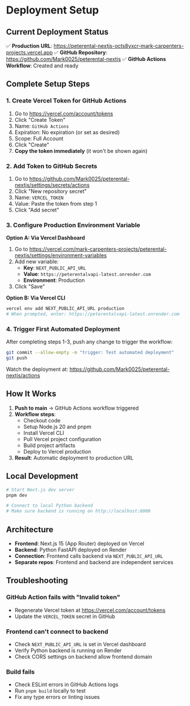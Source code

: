 # Deployment Setup

## Current Deployment Status

✅ **Production URL**: https://peterental-nextjs-octs8yxcr-mark-carpenters-projects.vercel.app
✅ **GitHub Repository**: https://github.com/Mark0025/peterental-nextjs
✅ **GitHub Actions Workflow**: Created and ready

## Complete Setup Steps

### 1. Create Vercel Token for GitHub Actions

1. Go to https://vercel.com/account/tokens
2. Click "Create Token"
3. Name: `GitHub Actions`
4. Expiration: No expiration (or set as desired)
5. Scope: Full Account
6. Click "Create"
7. **Copy the token immediately** (it won't be shown again)

### 2. Add Token to GitHub Secrets

1. Go to https://github.com/Mark0025/peterental-nextjs/settings/secrets/actions
2. Click "New repository secret"
3. Name: `VERCEL_TOKEN`
4. Value: Paste the token from step 1
5. Click "Add secret"

### 3. Configure Production Environment Variable

**Option A: Via Vercel Dashboard**
1. Go to https://vercel.com/mark-carpenters-projects/peterental-nextjs/settings/environment-variables
2. Add new variable:
   - **Key**: `NEXT_PUBLIC_API_URL`
   - **Value**: `https://peterentalvapi-latest.onrender.com`
   - **Environment**: Production
3. Click "Save"

**Option B: Via Vercel CLI**
```bash
vercel env add NEXT_PUBLIC_API_URL production
# When prompted, enter: https://peterentalvapi-latest.onrender.com
```

### 4. Trigger First Automated Deployment

After completing steps 1-3, push any change to trigger the workflow:
```bash
git commit --allow-empty -m "trigger: Test automated deployment"
git push
```

Watch the deployment at: https://github.com/Mark0025/peterental-nextjs/actions

## How It Works

1. **Push to main** → GitHub Actions workflow triggered
2. **Workflow steps**:
   - Checkout code
   - Setup Node.js 20 and pnpm
   - Install Vercel CLI
   - Pull Vercel project configuration
   - Build project artifacts
   - Deploy to Vercel production
3. **Result**: Automatic deployment to production URL

## Local Development

```bash
# Start Next.js dev server
pnpm dev

# Connect to local Python backend
# Make sure backend is running on http://localhost:8000
```

## Architecture

- **Frontend**: Next.js 15 (App Router) deployed on Vercel
- **Backend**: Python FastAPI deployed on Render
- **Connection**: Frontend calls backend via `NEXT_PUBLIC_API_URL`
- **Separate repos**: Frontend and backend are independent services

## Troubleshooting

### GitHub Action fails with "Invalid token"
- Regenerate Vercel token at https://vercel.com/account/tokens
- Update the `VERCEL_TOKEN` secret in GitHub

### Frontend can't connect to backend
- Check `NEXT_PUBLIC_API_URL` is set in Vercel dashboard
- Verify Python backend is running on Render
- Check CORS settings on backend allow frontend domain

### Build fails
- Check ESLint errors in GitHub Actions logs
- Run `pnpm build` locally to test
- Fix any type errors or linting issues
